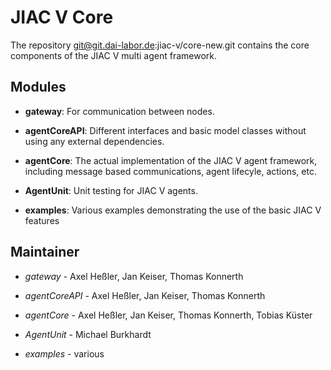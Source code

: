 JIAC V Core
===========

The repository git@git.dai-labor.de:jiac-v/core-new.git 
contains the core components of the JIAC V multi agent framework.

Modules
-------

* **gateway**: For communication between nodes.

* **agentCoreAPI**: Different interfaces and basic model classes without using any external dependencies.

* **agentCore**: The actual implementation of the JIAC V agent framework, including message based communications, agent lifecyle, actions, etc.

* **AgentUnit**: Unit testing for JIAC V agents.

* **examples**: Various examples demonstrating the use of the basic JIAC V features

Maintainer
----------

* _gateway_ - Axel Heßler, Jan Keiser, Thomas Konnerth

* _agentCoreAPI_ - Axel Heßler, Jan Keiser, Thomas Konnerth

* _agentCore_ - Axel Heßler, Jan Keiser, Thomas Konnerth, Tobias Küster

* _AgentUnit_ - Michael Burkhardt

* _examples_ - various
